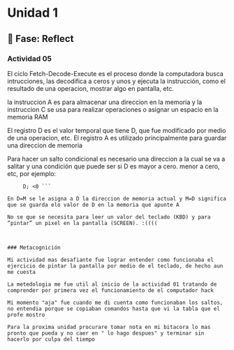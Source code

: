 # Unidad 1

## 🤔 Fase: Reflect

### Actividad 05

El ciclo Fetch-Decode-Execute es el proceso donde la computadora busca intrucciones, las decodifica a ceros y unos y ejecuta la instrucción, como el resultado de una operacion, mostrar algo en pantalla, etc.

la instruccion A es para almacenar una direccion en la memoria y la instruccion C se usa para realizar operaciones o asignar un espacio en la memoria RAM

El registro D es el valor temporal que tiene D, que fue modificado por medio de una operacion, etc. El registro A es utilizado principalmente para guardar una direccion de memoria

Para hacer un salto condicional es necesario una direccion a la cual se va a salitar y una condición que puede ser si D es mayor a cero. menor a cero, etc, por ejemplo:

``` @END
     D; <0 ```

En D=M se le asigna a D la direccion de memoria actual y M=D significa que se guarda elo valor de D en la memoria que apunte A

No se que se necesita para leer un valor del teclado (KBD) y para “pintar” un pixel en la pantalla (SCREEN). :((((



### Metacognición

Mi actividad mas desafiante fue lograr entender como funcionaba el ejercicio de pintar la pantalla por medio de el teclado, de hecho aun me cuesta

La metedologia me fue util al inicio de la actividad 01 tratando de comprender por primera vez el funcionamiento de el computador hack

Mi momento "aja" fue cuando me di cuenta como funcionaban los saltos, no entendia porque se copiaban comandos hasta que vi la tabla que el profe mostro

Para la proxima unidad procurare tomar nota en mi bitacora lo mas pronto que pueda y no caer en " lo hago despues" y terminar sin hacerlo por culpa del tiempo


